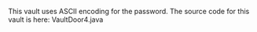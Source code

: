 This vault uses ASCII encoding for the password. The source code for this vault is here: VaultDoor4.java

